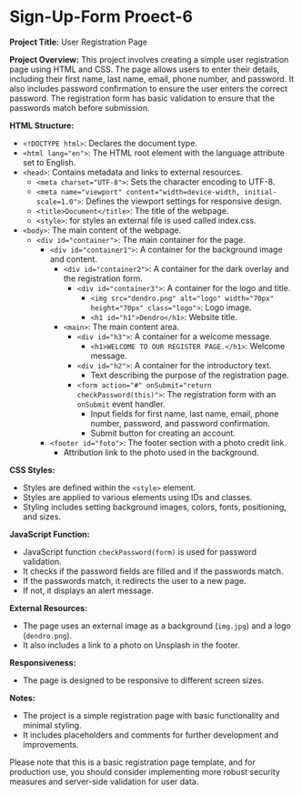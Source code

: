 # Sign-Up-Form Proect-6

**Project Title:** User Registration Page

**Project Overview:**
This project involves creating a simple user registration page using HTML and CSS. The page allows users to enter their details, including their first name, last name, email, phone number, and password. It also includes password confirmation to ensure the user enters the correct password. The registration form has basic validation to ensure that the passwords match before submission.

**HTML Structure:**
- `<!DOCTYPE html>`: Declares the document type.
- `<html lang="en">`: The HTML root element with the language attribute set to English.
- `<head>`: Contains metadata and links to external resources.
    - `<meta charset="UTF-8">`: Sets the character encoding to UTF-8.
    - `<meta name="viewport" content="width=device-width, initial-scale=1.0">`: Defines the viewport settings for responsive design.
    - `<title>Document</title>`: The title of the webpage.
    - `<style>`: for styles an external file is used called index.css.
- `<body>`: The main content of the webpage.
    - `<div id="container">`: The main container for the page.
        - `<div id="container1">`: A container for the background image and content.
            - `<div id="container2">`: A container for the dark overlay and the registration form.
                - `<div id="container3">`: A container for the logo and title.
                    - `<img src="dendro.png" alt="logo" width="70px" height="70px" class="logo">`: Logo image.
                    - `<h1 id="h1">Dendro</h1>`: Website title.
            - `<main>`: The main content area.
                - `<div id="h3">`: A container for a welcome message.
                    - `<h1>WELCOME TO OUR REGISTER PAGE.</h1>`: Welcome message.
                - `<div id="h2">`: A container for the introductory text.
                    - Text describing the purpose of the registration page.
                - `<form action="#" onSubmit="return checkPassword(this)">`: The registration form with an `onSubmit` event handler.
                    - Input fields for first name, last name, email, phone number, password, and password confirmation.
                    - Submit button for creating an account.
        - `<footer id="foto">`: The footer section with a photo credit link.
            - Attribution link to the photo used in the background.

**CSS Styles:**
- Styles are defined within the `<style>` element.
- Styles are applied to various elements using IDs and classes.
- Styling includes setting background images, colors, fonts, positioning, and sizes.

**JavaScript Function:**
- JavaScript function `checkPassword(form)` is used for password validation.
- It checks if the password fields are filled and if the passwords match.
- If the passwords match, it redirects the user to a new page.
- If not, it displays an alert message.

**External Resources:**
- The page uses an external image as a background (`img.jpg`) and a logo (`dendro.png`).
- It also includes a link to a photo on Unsplash in the footer.

**Responsiveness:**
- The page is designed to be responsive to different screen sizes.

**Notes:**
- The project is a simple registration page with basic functionality and minimal styling.
- It includes placeholders and comments for further development and improvements.

Please note that this is a basic registration page template, and for production use, you should consider implementing more robust security measures and server-side validation for user data.